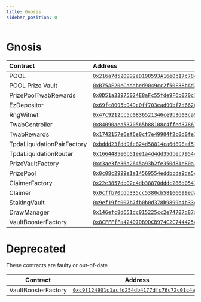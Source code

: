 ```yaml
---
title: Gnosis
sidebar_position: 0
---
```


# Gnosis

| Contract | Address |
| :--- | :--- |
| POOL | [`0x216a7d520992eD198593A16e0b17c784c9cdc660`](https://gnosisscan.io/address/0x216a7d520992eD198593A16e0b17c784c9cdc660) |
| POOL Prize Vault | [`0xB75AF20eCadabed9049cc2f50E38bAd2768b35cf`](https://gnosisscan.io/token/0xB75AF20eCadabed9049cc2f50E38bAd2768b35cf) |
| PrizePoolTwabRewards | [`0x0D51a33975024E8aFc55fde9F6b070c10AA71Dd9`](https://gnosisscan.io/address/0x0D51a33975024E8aFc55fde9F6b070c10AA71Dd9) |
| EzDepositor | [`0x69fc8095b949c0ff703ead99bf7d6620843c37ef`](https://gnosisscan.io/address/0x69fc8095b949c0ff703ead99bf7d6620843c37ef) |
| RngWitnet | [`0x47c9212cc5c0836521346ce9b3d03ca91edf1123`](https://gnosisscan.io/address/0x47c9212cc5c0836521346ce9b3d03ca91edf1123) |
| TwabController | [`0x84090aea5370565b88108c4ffed378672a8afde6`](https://gnosisscan.io/address/0x84090aea5370565b88108c4ffed378672a8afde6) |
| TwabRewards | [`0x1742157e6ef6e0cf7e49904f2c0d0fe38a276942`](https://gnosisscan.io/address/0x1742157e6ef6e0cf7e49904f2c0d0fe38a276942) |
| TpdaLiquidationPairFactory | [`0xbddd23fdd9fe824d58814ca6d898af518676368a`](https://gnosisscan.io/address/0xbddd23fdd9fe824d58814ca6d898af518676368a) |
| TpdaLiquidationRouter | [`0x1664485e6b51ee1a4d4dd35dbec79544a5d006c9`](https://gnosisscan.io/address/0x1664485e6b51ee1a4d4dd35dbec79544a5d006c9) |
| PrizeVaultFactory | [`0xc3ae3fe36a2645a93b2fe350d81e80a14831e2a6`](https://gnosisscan.io/address/0xc3ae3fe36a2645a93b2fe350d81e80a14831e2a6) |
| PrizePool | [`0x0c08c2999e1a14569554eddbcda9da5e1918120f`](https://gnosisscan.io/address/0x0c08c2999e1a14569554eddbcda9da5e1918120f) |
| ClaimerFactory | [`0x22e3857db02c4db38870dddc286d0543869ea47e`](https://gnosisscan.io/address/0x22e3857db02c4db38870dddc286d0543869ea47e) |
| Claimer | [`0x0cffb70cdd335cc5380cb58166699edaa2b0bbfa`](https://gnosisscan.io/address/0x0cffb70cdd335cc5380cb58166699edaa2b0bbfa) |
| StakingVault | [`0x9ef19fc007b7fb0b0d378b9899b4b33c200ef172`](https://gnosisscan.io/address/0x9ef19fc007b7fb0b0d378b9899b4b33c200ef172) |
| DrawManager | [`0x146efc8d651dc015225cc2e74707d87aa4d09067`](https://gnosisscan.io/address/0x146efc8d651dc015225cc2e74707d87aa4d09067) |
| VaultBoosterFactory | [`0x8CFFFfFa42407DB9DCB974C2C744425c3e58d832`](https://gnosisscan.io/address/0x8CFFFfFa42407DB9DCB974C2C744425c3e58d832) |


# Deprecated

These contracts are faulty or out-of-date

| Contract | Address |
| ------- | ------- |
| VaultBoosterFactory | [`0xc9f124901c1acfd254db4177dfc76c72c01c4a78`](https://gnosisscan.io/address/0xc9f124901c1acfd254db4177dfc76c72c01c4a78) |